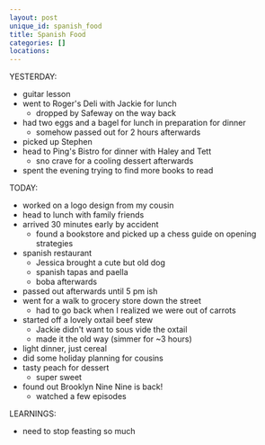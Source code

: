 ```yaml
---
layout: post
unique_id: spanish_food
title: Spanish Food
categories: []
locations: 
---
```


YESTERDAY:
* guitar lesson
* went to Roger's Deli with Jackie for lunch
  * dropped by Safeway on the way back
* had two eggs and a bagel for lunch in preparation for dinner
  * somehow passed out for 2 hours afterwards
* picked up Stephen
* head to Ping's Bistro for dinner with Haley and Tett
  * sno crave for a cooling dessert afterwards
* spent the evening trying to find more books to read

TODAY:
* worked on a logo design from my cousin
* head to lunch with family friends
* arrived 30 minutes early by accident
  * found a bookstore and picked up a chess guide on opening strategies
* spanish restaurant
  * Jessica brought a cute but old dog
  * spanish tapas and paella
  * boba afterwards
* passed out afterwards until 5 pm ish
* went for a walk to grocery store down the street
  * had to go back when I realized we were out of carrots
* started off a lovely oxtail beef stew
  * Jackie didn't want to sous vide the oxtail
  * made it the old way (simmer for ~3 hours)
* light dinner, just cereal
* did some holiday planning for cousins
* tasty peach for dessert
  * super sweet
* found out Brooklyn Nine Nine is back!
  * watched a few episodes

LEARNINGS:
* need to stop feasting so much
